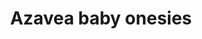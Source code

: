 ---
layout: project
title: "Azavea baby onesies"
featured-image: "azavea-employee-gifts/2019-onesies/azavea-baby-onesie-2019.png"
featured-alt: "Child wearing the onesie design."
featured-bg: "#ffefd2"
excerpt: "Graphic design for employee gifts"
---